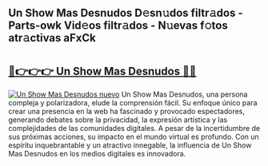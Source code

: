 ## Un Show Mas Desnudos D𝚎sn𝚞dos filtr𝚊dos - Parts-owk Vid𝚎os filtr𝚊dos - N𝚞evas f𝚘tos atr𝚊ctivas aFxCk

# <h2><a href="http://mb0nc1.tromn.icu/?c=Un+Show+Mas+Desnudos">🔗👉👉👉 Un Show Mas Desnudos 🔗🔗</a></h2>

[![Un Show Mas Desnudos nuevo](https://i.imgur.com/pEAQMta.gif)](http://mb0nc1.tromn.icu/?c=Un+Show+Mas+Desnudos)
Un Show Mas Desnudos, una persona compleja y polarizadora, elude la comprensión fácil. Su enfoque único para crear una presencia en la web ha fascinado y provocado espectadores, generando debates sobre la privacidad, la expresión artística y las complejidades de las comunidades digitales. A pesar de la incertidumbre de sus próximas acciones, su impacto en el mundo virtual es profundo. Con un espíritu inquebrantable y un atractivo innegable, la influencia de Un Show Mas Desnudos en los medios digitales es innovadora.

